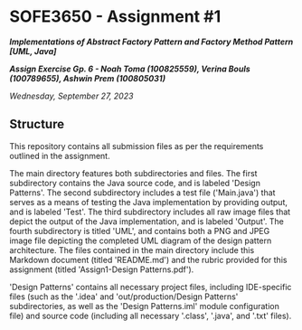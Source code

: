# SOFE3650 - Assignment #1

***Implementations of Abstract Factory Pattern and Factory Method Pattern [UML, Java]***

***Assign Exercise Gp. 6 - Noah Toma (100825559), Verina Bouls (100789655), Ashwin Prem (100805031)***

*Wednesday, September 27, 2023*

## Structure

This repository contains all submission files as per the requirements outlined in the assignment.

The main directory features both subdirectories and files.  The first subdirectory contains the Java source code, and is labeled 'Design Patterns'.  The second subdirectory includes a test file ('Main.java') that serves as a means of testing the Java implementation by providing output, and is labeled 'Test'. The third subdirectory includes all raw image files that depict the output of the Java implementation, and is labeled 'Output'.  The fourth subdirectory is titled 'UML', and contains both a PNG and JPEG image file depicting the completed UML diagram of the design pattern architecture.  The files contained in the main directory include this Markdown document (titled 'README.md') and the rubric provided for this assignment (titled 'Assign1-Design Patterns.pdf').

'Design Patterns' contains all necessary project files, including IDE-specific files (such as the '.idea' and 'out/production/Design Patterns' subdirectories, as well as the 'Design Patterns.iml' module configuration file) and source code (including all necessary '.class', '.java', and '.txt' files).